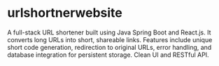 # urlshortnerwebsite
A full-stack URL shortener built using Java Spring Boot and React.js. It converts long URLs into short, shareable links. Features include unique short code generation, redirection to original URLs, error handling, and database integration for persistent storage. Clean UI and RESTful API.
